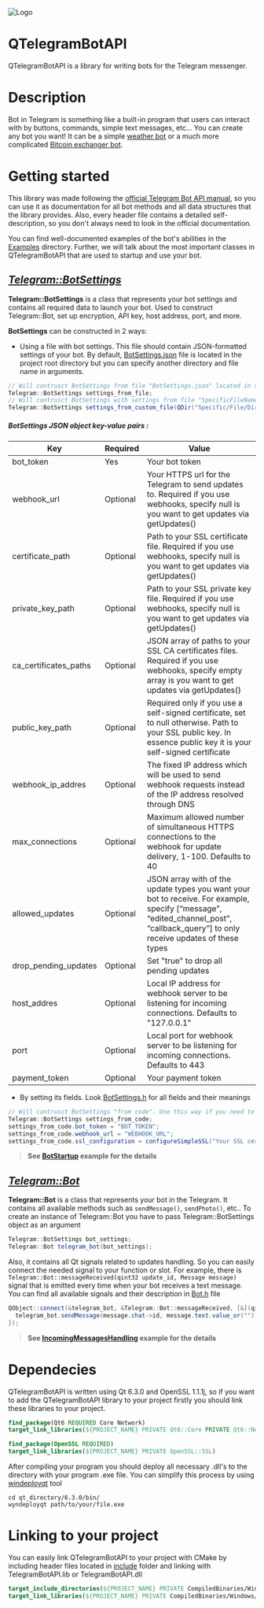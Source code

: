 ![Logo](https://user-images.githubusercontent.com/79378703/144682250-04bcc3a1-8ac8-4173-8f23-dca6b0f0850f.png)



# QTelegramBotAPI
QTelegramBotAPI is a library for writing bots for the Telegram messenger.



# Description
Bot in Telegram is something like a built-in program that users can interact with by buttons, commands, simple text messages, etc...
You can create any bot you want! It can be a simple [weather bot](https://telegram.me/weatherman_bot?ref=thereisabotforthat.com) or a much more complicated [Bitcoin exchanger bot](https://t.me/BTC_CHANGE_BOT?start=botostore).



# Getting started
This library was made following the [official Telegram Bot API manual](https://core.telegram.org/bots/api), so you can use it as documentation for all bot methods and all data structures that the library provides. Also, every header file contains a detailed self-description, so you don't always need to look in the official documentation. 

You can find well-documented examples of the bot's abilities in the [Examples](/Examples) directory. Further, we will talk about the most important classes in QTelegramBotAPI that are used to startup and use your bot.

## _[Telegram::BotSettings](Sources/Headers/BotSettings.h)_
**Telegram::BotSettings** is a class that represents your bot settings and contains all required data to launch your bot. Used to construct Telegram::Bot, set up encryption, API key, host address, port, and more.

**BotSettings** can be constructed in 2 ways:
- Using a file with bot settings. This file should contain JSON-formatted settings of your bot. By default, [BotSettings.json](BotSettings.json) file is located in the project root directory but you can specify another directory and file name in arguments.
```c#
// Will contrusct BotSettings from file "BotSettings.json" located in the project root directory
Telegram::BotSettings settings_from_file;
// Will contrusct BotSettings with settings from file "SpecificFileName.json" from "Specific/Directory"
Telegram::BotSettings settings_from_custom_file(QDir("Specific/File/Directory"), QStringLiteral("SpecificFileName.json"));
```
##### **BotSettings JSON object key-value pairs** :
| Key | Required | Value |
| - | - | - | 
| bot_token   | Yes | Your bot token |
| webhook_url | Optional | Your HTTPS url for the Telegram to send updates to. Required if you use webhooks, specify null is you want to get updates via getUpdates()  |
| certificate_path | Optional | Path to your SSL certificate file. Required if you use webhooks, specify null is you want to get updates via getUpdates()
| private_key_path | Optional | Path to your SSL private key file. Required if you use webhooks, specify null is you want to get updates via getUpdates()
| ca_certificates_paths | Optional | JSON array of paths to your SSL CA certificates files. Required if you use webhooks, specify empty array is you want to get updates via getUpdates() 
| public_key_path | Optional | Required only if you use a self-signed certificate, set to null otherwise. Path to your SSL public key. In essence public key it is your self-signed certificate
| webhook_ip_addres | Optional | The fixed IP address which will be used to send webhook requests instead of the IP address resolved through DNS
| max_connections | Optional | Maximum allowed number of simultaneous HTTPS connections to the webhook for update delivery, 1-100. Defaults to 40
| allowed_updates | Optional | JSON array with of the update types you want your bot to receive. For example, specify [“message”, “edited_channel_post”, “callback_query”] to only receive updates of these types
| drop_pending_updates | Optional | Set "true" to drop all pending updates
| host_addres | Optional | Local IP address for webhook server to be listening for incoming connections. Defaults to "127.0.0.1"
| port | Optional | Local port for webhook server to be listening for incoming connections. Defaults to 443
| payment_token | Optional | Your payment token

- By setting its fields. Look [BotSettings.h](Sources/Headers/BotSettings.h) for all fields and their meanings
```c#
// Will contrusct BotSettings "from code". Use this way if you need to set particular settings to your SSL configuration
Telegram::BotSettings settings_from_code;
settings_from_code.bot_token = "BOT_TOKEN";
settings_from_code.webhook_url = "WEBHOOK_URL";
settings_from_code.ssl_configuration = configureSimpleSSL("Your SSL certificate file path", "Private key file path", { "CA certificate files paths" });
```
> **See [BotStartup](Examples/BotStartup/) example for the details**


## _[Telegram::Bot](Sources/Headers/Bot.h)_
**Telegram::Bot** is a class that represents your bot in the Telegram. It contains all available methods such as `sendMessage()`, `sendPhoto()`, etc.. To create an instance of Telegram::Bot you have to pass Telegram::BotSettings object as an argument
```c#
Telegram::BotSettings bot_settings;
Telegram::Bot telegram_bot(bot_settings);
```
Also, it contains all Qt signals related to updates handling. So you can easily connect the needed signal to your function or slot. For example, there is  `Telegram::Bot::messageReceived(qint32 update_id, Message message)` signal that is emitted every time when your bot receives a text message. You can find all available signals and their description in [Bot.h](Sources/Headers/Bot.h) file
```c#
QObject::connect(&telegram_bot, &Telegram::Bot::messageReceived, [&](qint32 update_id, Telegram::Message message) { 
  telegram_bot.sendMessage(message.chat->id, message.text.value_or("")); 
});
```
> **See [IncomingMessagesHandling](Examples/IncomingMessagesHandling/) example for the details**


# Dependecies
QTelegramBotAPI is written using Qt 6.3.0 and OpenSSL 1.1.1j, so if you want to add the QTelegramBotAPI library to your project firstly you should link these libraries to your project.
```cmake
find_package(Qt6 REQUIRED Core Network)				
target_link_libraries(${PROJECT_NAME} PRIVATE Qt6::Core PRIVATE Qt6::Network)

find_package(OpenSSL REQUIRED)			
target_link_libraries(${PROJECT_NAME} PRIVATE OpenSSL::SSL)
```
After compiling your program you should deploy all necessary .dll's to the directory with your program .exe file. You can simplify this process by using [windeployqt](https://doc.qt.io/qt-6/windows-deployment.html) tool
```
cd qt_directory/6.3.0/bin/
wyndeployqt path/to/your/file.exe
```

# Linking to your project
You can easily link QTelegramBotAPI to your project with CMake by including header files located in [include](CompiledBinaries/Windows/x64/Static/include/) folder and linking with TelegramBotAPI.lib or TelegramBotAPI.dll
```cmake
target_include_directories(${PROJECT_NAME} PRIVATE CompiledBinaries/Windows/x64/Static/include)
target_link_libraries(${PROJECT_NAME} PRIVATE CompiledBinaries/Windows/x64/Static/TelegramBotAPI.lib)
```
